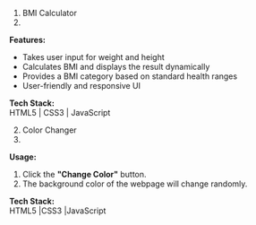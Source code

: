 
1. BMI Calculator
2. 
**Features:**  
- Takes user input for weight and height  
- Calculates BMI and displays the result dynamically  
- Provides a BMI category based on standard health ranges  
- User-friendly and responsive UI  

**Tech Stack:**  
HTML5 | CSS3 |  JavaScript  



2. Color Changer
3. 
 **Usage:**  
1. Click the **"Change Color"** button.  
2. The background color of the webpage will change randomly.  

**Tech Stack:**  
HTML5 |CSS3 |JavaScript  

